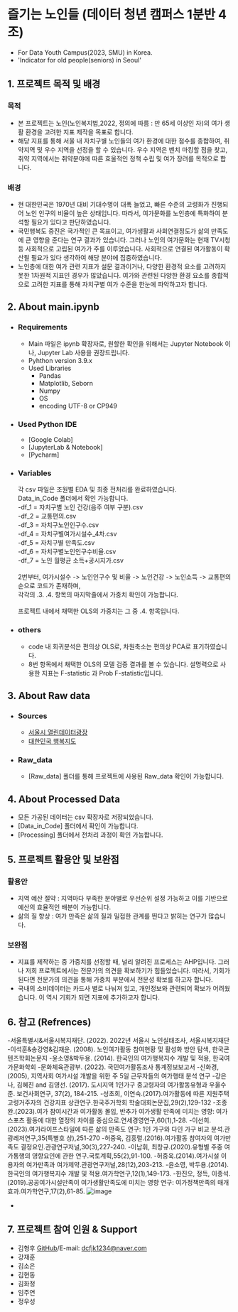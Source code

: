 # 즐기는 노인들 (데이터 청년 캠퍼스 1분반 4조)
- For Data Youth Campus(2023, SMU) in Korea.
- 'Indicator for old people(seniors) in Seoul'

## 1. 프로젝트 목적 및 배경
  ### 목적
  - 본 프로젝트는 노인(노인복지법,2022, 정의에 따름 : 만 65세 이상인 자)의 여가 생활 환경을 고려한 지표 제작을 목표로 합니다.
  - 해당 지표를 통해 서울 내 자치구별 노인들의 여가 환경에 대한 점수를 종합하여, 취약지역 및 우수 지역을 선정을 할 수 있습니다.
    우수 지역은 벤치 마킹할 점을 찾고, 취약 지역에서는 취약분야에 따른 효울적인 정책 수립 및 여가 장려를 목적으로 합니다.

  ### 배경
  - 현 대한민국은 1970년 대비 기대수명이 대폭 늘었고, 빠른 수준의 고령화가 진행되어 노인 인구의 비율이 높은 상태입니다.
    따라서, 여가문화를 노인층에 특화하여 분석할 필요가 있다고 판단하였습니다.
  - 국민행복도 증진은 국가적인 큰 목표이고, 여가생활과 사회연결정도가 삶의 만족도에 큰 영향을 준다는 연구 결과가 있습니다. 
    그러나 노인의 여가문화는 현재 TV시청 등 사회적으로 고립된 여가가 주를 이루었습니다. 사회적으로 연결된 여가활동이 확산될 필요가 있다 생각하여
    해당 분야에 집중하였습니다.  
  - 노인층에 대한 여가 관련 지표가 설문 결과이거나, 다양한 환경적 요소를 고려하지 못한 1차원적 지표인 경우가 많았습니다.
    여가와 관련된 다양한 환경 요소를 종합적으로 고려한 지표를 통해 자치구별 여가 수준을 한눈에 파악하고자 합니다.
  
## 2. About main.ipynb
 - ### Requirements
   - Main 파일은 ipynb 확장자로, 원할한 확인을 위해서는 Jupyter Notebook 이나, Jupyter Lab 사용을 권장드립니다.
   - Pyhthon version 3.9.x 
   - Used Libraries
     - Pandas
     - Matplotlib, Seborn
     - Numpy
     - OS
     - encoding UTF-8 or CP949
 - ### Used Python IDE
   - [Google Colab]
   - [JupyterLab & Notebook]
   - [Pycharm]
 - ### Variables
   각 csv 파일은 조원별 EDA 및 최종 전처리를 완료하였습니다.  
   Data_in_Code 폴더에서 확인 가능합니다.  
    -df_1 = 자치구별 노인 건강(음주 여부 구분).csv  
    -df_2 = 교통편의.csv  
    -df_3 = 자치구노인인구수.csv  
    -df_4 = 자치구별여가시설수_4차.csv  
    -df_5 = 자치구별 만족도.csv  
    -df_6 = 자치구별노인인구수비율.csv  
    -df_7 = 노인 월평균 소득+공시지가.csv
      &nbsp; </br>  
   2번부터, 여가시설수 -> 노인인구수 및 비율 -> 노인건강 -> 노인소득 ->  교통편의 순으로 코드가 존재하며,  
   각각의 .3. .4. 항목의 마지막줄에서 가중치 확인이 가능합니다.
    &nbsp;  </br>  
   프로젝트 내에서 채택한 OLS의 가중치는 그 중 .4. 항목입니다.
- ### others
    - code 내 회귀분석은 편의상 OLS로, 차원축소는 편의상 PCA로 표기하였습니다.
    - 8번 항목에서 채택한 OLS의 모델 검증 결과를 볼 수 있습니다. 설명력으로 사용한 지표는 F-statistic 과  Prob F-statistic입니다.

## 3. About Raw data
 - ### Sources
   - [서울시 열린데이터광장](https://data.seoul.go.kr/)
   - [대한민국 행복지도](http://www.happykorea.re.kr/)
 - ### Raw_data
   - [Raw_data] 폴더를 통해 프로젝트에 사용된 Raw_data 확인이 가능합니다.

## 4. About Processed Data
  - 모든 가공된 데이터는 csv 확장자로 저장되었습니다.
  - [Data_in_Code] 폴더에서 확인이 가능합니다.
  - [Processing] 폴더에서 전처리 과정이 확인 가능합니다.

## 5. 프로젝트 활용안 및 보완점
 ### 활용안
  - 지역 예산 절약 : 지역마다 부족한 분야별로 우선순위 설정 가능하고 이를 기반으로 예산의 효율적인 배분이 가능합니다. 
  - 삶의 질 향상 : 여가 만족은 삶의 질과 밀접한 관계를 띈다고 밝히는 연구가 많습니다. 
 ### 보완점
  - 지표를 제작하는 중 가중치를 선정할 때, 널리 알려진 프로세스는 AHP입니다. 그러나 저희 프로젝트에서는 전문가의 의견을 확보하기가 힘들었습니다.
    따라서, 기회가 된다면 전문가의 의견을 통해 가중치 부분에서 전문성 확보를 하고자 합니다.  
  - 국내의 소비데이터는 카드사 별로 나눠져 있고, 개인정보와 관련되어 확보가 어려웠습니다. 이 역시 기회가 되면 지표에 추가하고자 합니다.

## 6. 참고 (Refrences)
 -서울특별시&서울시복지재단. (2022). 2022년 서울시 노인실태조사, 서울시복지재단
 -이석훈&송강영&김재운. (2008). 노인여가활동 참여현황 및 활성화 방안 탐색, 한국콘텐츠학회논문지
 -윤소영&박두용. (2014). 한국인의 여가행복지수 개발 및 적용, 한국여가문화학회
 -문화체육관광부. (2022). 국민여가활동조사 통계정보보고서
 -신화경, (2005), 지역사회 여가시설 개발을 위한 주 5일 근무자들의 여가행태 분석 연구
 -강은나, 김혜진 and 김영선. (2017). 도시지역 1인가구 중고령자의 여가활동유형과 우울수준. 보건사회연구, 37(2), 184-215.
 -성초희, 이연숙.(2017).여가활동에 따른 지원주택 고령거주자의 건강지표 상관연구.한국주거학회 학술대회논문집,29(2),129-132
 -조종완.(2023).여가 참여시간과 여가활동 몰입, 반추가 여가생활 만족에 미치는 영향: 여가스포츠 활동에 대한 열정의 차이를 중심으로.연세경영연구,60(1),1-28.
 -이선희.(2023).여가라이프스타일에 따른 삶의 만족도 연구: 1인 가구와 다인 가구 비교 분석.관광레저연구,35(특별호 상),251-270
 -허중욱, 김흥렬.(2016).여가활동 참여자의 여가만족도 결정요인.관광연구저널,30(3),227-240.
 -이남휘, 최창규.(2020).유형별 주중 여가통행의 영향요인에 관한 연구.국토계획,55(2),91-100.
 -허중욱.(2014).여가시설 이용자의 여가만족과 여가제약.관광연구저널,28(12),203-213.
 -윤소영, 박두용.(2014).한국인의 여가행복지수 개발 및 적용.여가학연구,12(1),149-173.
 -한진오, 정득, 이종석.(2019).공공여가시설만족이 여가생활만족도에 미치는 영향 연구: 여가정책만족의 매개효과.여가학연구,17(2),61-85.
![image](https://github.com/Shaerrr/Leisure_Indicator_for_Oldmans_in-Seoul/assets/116930070/08449f10-9070-4d41-8ef8-ef6e10f90394)

 -

 
## 7. 프로젝트 참여 인원 & Support
- 김형후 [GitHub](https://github.com/Shaerrr)/E-mail: dcfjk1234@naver.com
- 강재훈 
- 김소은
- 김현동
- 김화정
- 임주연
- 정우성
  
